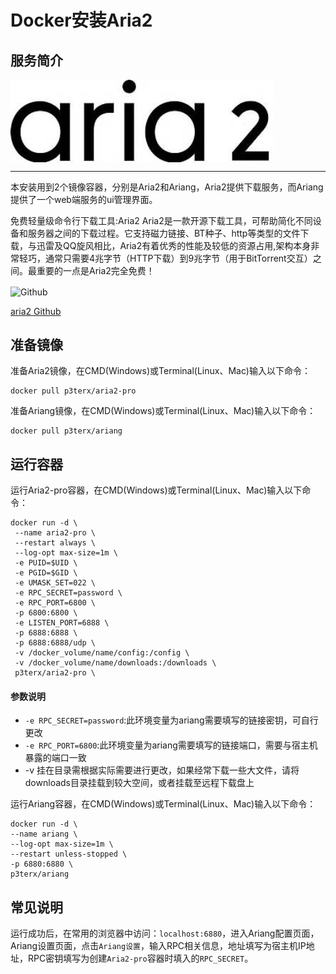 # **Docker安装Aria2** #
## 服务简介 ##

 <img src="./../images/OIP-C.jpg" width = "420" alt="Github" align=center />

* * *

本安装用到2个镜像容器，分别是Aria2和Ariang，Aria2提供下载服务，而Ariang提供了一个web端服务的ui管理界面。

免费轻量级命令行下载工具:Aria2
Aria2是一款开源下载工具，可帮助简化不同设备和服务器之间的下载过程。它支持磁力链接、BT种子、http等类型的文件下载，与迅雷及QQ旋风相比，Aria2有着优秀的性能及较低的资源占用,架构本身非常轻巧，通常只需要4兆字节（HTTP下载）到9兆字节（用于BitTorrent交互）之间。最重要的一点是Aria2完全免费！

 <img src="https://github.com/favicon.ico" width = "20" alt="Github" align=center />

[aria2 Github](https://github.com/aria2/aria2)

## 准备镜像 ##
准备Aria2镜像，在CMD(Windows)或Terminal(Linux、Mac)输入以下命令：

    docker pull p3terx/aria2-pro

准备Ariang镜像，在CMD(Windows)或Terminal(Linux、Mac)输入以下命令：

    docker pull p3terx/ariang

## 运行容器 ##

运行Aria2-pro容器，在CMD(Windows)或Terminal(Linux、Mac)输入以下命令：

    docker run -d \
     --name aria2-pro \
     --restart always \
     --log-opt max-size=1m \
     -e PUID=$UID \
     -e PGID=$GID \
     -e UMASK_SET=022 \
     -e RPC_SECRET=password \
     -e RPC_PORT=6800 \
     -p 6800:6800 \
     -e LISTEN_PORT=6888 \
     -p 6888:6888 \
     -p 6888:6888/udp \
     -v /docker_volume/name/config:/config \
     -v /docker_volume/name/downloads:/downloads \
     p3terx/aria2-pro \

#### 参数说明 ####

- `-e RPC_SECRET=password`:此环境变量为ariang需要填写的链接密钥，可自行更改
- `-e RPC_PORT=6800`:此环境变量为ariang需要填写的链接端口，需要与宿主机暴露的端口一致
- -v 挂在目录需根据实际需要进行更改，如果经常下载一些大文件，请将downloads目录挂载到较大空间，或者挂载至远程下载盘上

运行Ariang容器，在CMD(Windows)或Terminal(Linux、Mac)输入以下命令：

    docker run -d \
    --name ariang \
    --log-opt max-size=1m \
    --restart unless-stopped \
    -p 6880:6880 \
    p3terx/ariang

## 常见说明 ##
运行成功后，在常用的浏览器中访问：`localhost:6880`，进入Ariang配置页面，Ariang设置页面，点击`Ariang设置`，输入RPC相关信息，地址填写为宿主机IP地址，RPC密钥填写为创建`Aria2-pro`容器时填入的`RPC_SECRET`。